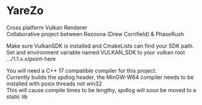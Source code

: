 # YareZo  
Cross platform Vulkan Renderer  
Collaborative project between Rezoona (Drew Cornfield) & PhaseRush  

Make sure VulkanSDK is installed and CmakeLists can find your SDK path.  
Set and environment variable named VULKAN_SDK to your vulkan root .../1.1.x.x/point-here

You will need a C++ 17 compatible compiler for this project.  
Currently builds the spdlog header, the MinGW-W64 compiler needs to be installed with posix threads not win32  
This will cause compile times to be lengthy, spdlog will soon be moved to a static lib  

